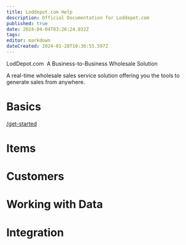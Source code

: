 ```yaml
---
title: Loddepot.com Help
description: Official Documentation for Loddepot.com
published: true
date: 2024-04-04T03:26:24.832Z
tags: 
editor: markdown
dateCreated: 2024-01-28T10:36:55.597Z
---
```


LodDepot.com  A Business-to-Business Wholesale Solution

A real-time wholesale sales service solution offering you the tools to generate sales from anywhere.

# Basics

[/get-started](/get-started)

# Items

# Customers

# Working with Data

# Integration